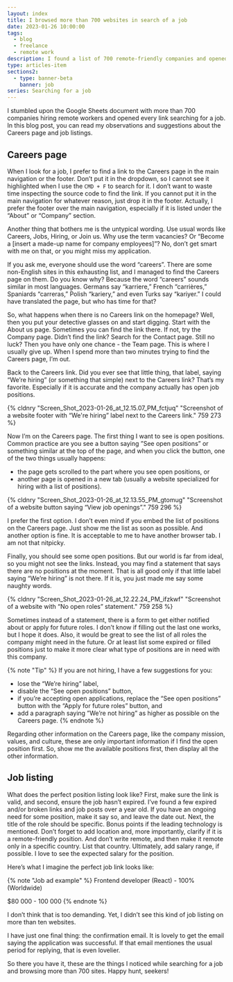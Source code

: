 ```yaml
---
layout: index
title: I browsed more than 700 websites in search of a job
date: 2023-01-26 10:00:00
tags:
  - blog
  - freelance
  - remote work
description: I found a list of 700 remote-friendly companies and opened every link searching for a job. Read the suggestions about the Careers page and job listings.
type: articles-item
sections2:
  - type: banner-beta
    banner: job
series: Searching for a job
---
```


I stumbled upon the Google Sheets document with more than 700 companies hiring remote workers and opened every link searching for a job. In this blog post, you can read my observations and suggestions about the Careers page and job listings.

## Careers page

When I look for a job, I prefer to find a link to the Careers page in the main navigation or the footer. Don’t put it in the dropdown, so I cannot see it highlighted when I use the `CMD + F` to search for it. I don’t want to waste time inspecting the source code to find the link. If you cannot put it in the main navigation for whatever reason, just drop it in the footer. Actually, I prefer the footer over the main navigation, especially if it is listed under the “About” or “Company” section.

Another thing that bothers me is the untypical wording. Use usual words like Careers, Jobs, Hiring, or Join us. Why use the term vacancies? Or “Become a [insert a made-up name for company employees]”? No, don’t get smart with me on that, or you might miss my application.

If you ask me, everyone should use the word “careers”. There are some non-English sites in this exhausting list, and I managed to find the Careers page on them. Do you know why? Because the word “careers” sounds similar in most languages. Germans say “karriere,” French “carrières,” Spaniards “carreras,” Polish “kariery,” and even Turks say “kariyer.” I could have translated the page, but who has time for that?

So, what happens when there is no Careers link on the homepage? Well, then you put your detective glasses on and start digging. Start with the About us page. Sometimes you can find the link there. If not, try the Company page. Didn’t find the link? Search for the Contact page. Still no luck? Then you have only one chance - the Team page. This is where I usually give up. When I spend more than two minutes trying to find the Careers page, I’m out.

Back to the Careers link. Did you ever see that little thing, that label, saying “We’re hiring” (or something that simple) next to the Careers link? That’s my favorite. Especially if it is accurate and the company actually has open job positions.

{% cldnry "Screen_Shot_2023-01-26_at_12.15.07_PM_fctjuq" "Screenshot of a website footer with “We're hiring” label next to the Careers link." 759 273 %}

Now I’m on the Careers page. The first thing I want to see is open positions. Common practice are you see a button saying ”See open positions” or something similar at the top of the page, and when you click the button, one of the two things usually happens:

- the page gets scrolled to the part where you see open positions, or
- another page is opened in a new tab (usually a website specialized for hiring with a list of positions).

{% cldnry "Screen_Shot_2023-01-26_at_12.13.55_PM_gtomug" "Screenshot of a website button saying “View job openings”." 759 296 %}

I prefer the first option. I don’t even mind if you embed the list of positions on the Careers page. Just show me the list as soon as possible. And another option is fine. It is acceptable to me to have another browser tab. I am not that nitpicky.

Finally, you should see some open positions. But our world is far from ideal, so you might not see the links. Instead, you may find a statement that says there are no positions at the moment. That is all good only if that little label saying “We’re hiring” is not there. If it is, you just made me say some naughty words.

{% cldnry "Screen_Shot_2023-01-26_at_12.22.24_PM_ifzkwf" "Screenshot of a website with “No open roles” statement." 759 258 %}

Sometimes instead of a statement, there is a form to get either notified about or apply for future roles. I don’t know if filling out the last one works, but I hope it does. Also, it would be great to see the list of all roles the company might need in the future. Or at least list some expired or filled positions just to make it more clear what type of positions are in need with this company.

{% note "Tip" %}
If you are not hiring, I have a few suggestions for you:

- lose the “We’re hiring” label,
- disable the “See open positions” button,
- if you’re accepting open applications, replace the “See open positions” button with the “Apply for future roles” button, and
- add a paragraph saying ”We’re not hiring” as higher as possible on the Careers page.
{% endnote %}

Regarding other information on the Careers page, like the company mission, values, and culture, these are only important information if I find the open position first. So, show me the available positions first, then display all the other information.

## Job listing

What does the perfect position listing look like? First, make sure the link is valid, and second, ensure the job hasn’t expired. I’ve found a few expired and/or broken links and job posts over a year old. If you have an ongoing need for some position, make it say so, and leave the date out. Next, the title of the role should be specific. Bonus points if the leading technology is mentioned. Don’t forget to add location and, more importantly, clarify if it is a remote-friendly position. And don’t write remote, and then make it remote only in a specific country. List that country. Ultimately, add salary range, if possible. I love to see the expected salary for the position.

Here’s what I imagine the perfect job link looks like:

{% note "Job ad example" %}
Frontend developer (React) - 100% (Worldwide)

$80 000 - 100 000
{% endnote %}

I don’t think that is too demanding. Yet, I didn’t see this kind of job listing on more than ten websites.

I have just one final thing: the confirmation email. It is lovely to get the email saying the application was successful. If that email mentiones the usual period for replying, that is even lovelier.

So there you have it, these are the things I noticed while searching for a job and browsing more than 700 sites. Happy hunt, seekers!
